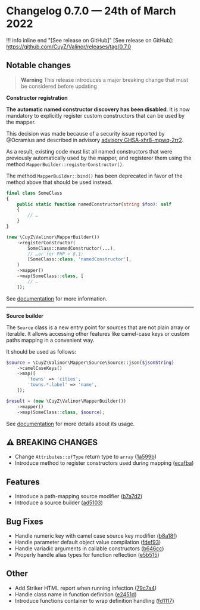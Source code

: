 # Changelog 0.7.0 — 24th of March 2022

!!! info inline end "[See release on GitHub]"
    [See release on GitHub]: https://github.com/CuyZ/Valinor/releases/tag/0.7.0

## Notable changes

> **Warning** This release introduces a major breaking change that must be
considered before updating

**Constructor registration**

**The automatic named constructor discovery has been disabled**. It is now
mandatory to explicitly register custom constructors that can be used by the
mapper.

This decision was made because of a security issue reported by @Ocramius and
described in advisory [advisory GHSA-xhr8-mpwq-2rr2].

[advisory GHSA-xhr8-mpwq-2rr2]: https://github.com/CuyZ/Valinor/security/advisories/GHSA-5pgm-3j3g-2rc7

As a result, existing code must list all named constructors that were previously
automatically used by the mapper, and registerer them using the
method `MapperBuilder::registerConstructor()`.

The method `MapperBuilder::bind()` has been deprecated in favor of the method
above that should be used instead.

```php
final class SomeClass
{
    public static function namedConstructor(string $foo): self
    {
        // …
    }
}

(new \CuyZ\Valinor\MapperBuilder())
    ->registerConstructor(
        SomeClass::namedConstructor(...),
        // …or for PHP < 8.1:
        [SomeClass::class, 'namedConstructor'],
    )
    ->mapper()
    ->map(SomeClass::class, [
        // …
    ]);
```

See [documentation](https://github.com/CuyZ/Valinor#custom-constructor) for more
information.

---

**Source builder**

The `Source` class is a new entry point for sources that are not plain array or
iterable. It allows accessing other features like camel-case keys or custom
paths mapping in a convenient way.

It should be used as follows:

```php
$source = \CuyZ\Valinor\Mapper\Source\Source::json($jsonString)
    ->camelCaseKeys()
    ->map([
        'towns' => 'cities',
        'towns.*.label' => 'name',
    ]);

$result = (new \CuyZ\Valinor\MapperBuilder())
    ->mapper()
    ->map(SomeClass::class, $source);
```

See [documentation](https://github.com/CuyZ/Valinor#source) for more details
about its usage.

## ⚠ BREAKING CHANGES

* Change `Attributes::ofType` return type to `array` ([1a599b](https://github.com/CuyZ/Valinor/commit/1a599b0bdf5cf07385ed120817f1a4720064e4dc))
* Introduce method to register constructors used during mapping ([ecafba](https://github.com/CuyZ/Valinor/commit/ecafba3b21cd48f38a5e5d2b5b7f97012342536a))

## Features

* Introduce a path-mapping source modifier ([b7a7d2](https://github.com/CuyZ/Valinor/commit/b7a7d22993eb2758f5beb80e58e599df60258bf3))
* Introduce a source builder ([ad5103](https://github.com/CuyZ/Valinor/commit/ad51039cc3f76245eb96fab21a0f2709fcf13bdb))

## Bug Fixes

* Handle numeric key with camel case source key modifier ([b8a18f](https://github.com/CuyZ/Valinor/commit/b8a18feadcbb564d80a34ca004c584c56ac0de04))
* Handle parameter default object value compilation ([fdef93](https://github.com/CuyZ/Valinor/commit/fdef93074c32cf36072446da8a3466a1bf781dbb))
* Handle variadic arguments in callable constructors ([b646cc](https://github.com/CuyZ/Valinor/commit/b646ccecf25ca17ecf8fec4e03bb91748db9527d))
* Properly handle alias types for function reflection ([e5b515](https://github.com/CuyZ/Valinor/commit/e5b5157eaf0b60e10f1060bf22cc4e2bd7d828c7))

## Other

* Add Striker HTML report when running infection ([79c7a4](https://github.com/CuyZ/Valinor/commit/79c7a4563d545d5513f96ec1b5f00abbd50b5881))
* Handle class name in function definition ([e2451d](https://github.com/CuyZ/Valinor/commit/e2451df2c1857a935a1fc2e88c056d6b414ed924))
* Introduce functions container to wrap definition handling ([fd1117](https://github.com/CuyZ/Valinor/commit/fd11177b06c9740c621155c2f635e012c2f8651e))
